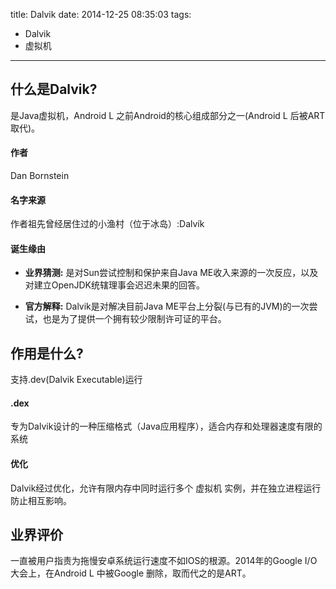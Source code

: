 title: Dalvik
date: 2014-12-25 08:35:03
tags:
- Dalvik
- 虚拟机

---

## 什么是Dalvik?

是Java虚拟机，Android L 之前Android的核心组成部分之一(Android L 后被ART取代)。

<!--more-->

#### 作者

Dan Bornstein

#### 名字来源

作者祖先曾经居住过的小渔村（位于冰岛）:Dalvík

#### 诞生缘由

- **业界猜测:** 是对Sun尝试控制和保护来自Java ME收入来源的一次反应，以及对建立OpenJDK统辖理事会迟迟未果的回答。

- **官方解释:** Dalvik是对解决目前Java ME平台上分裂(与已有的JVM)的一次尝试，也是为了提供一个拥有较少限制许可证的平台。

## 作用是什么?

支持.dev(Dalvik Executable)运行

#### .dex

专为Dalvik设计的一种压缩格式（Java应用程序），适合内存和处理器速度有限的系统

#### 优化

Dalvik经过优化，允许有限内存中同时运行多个 虚拟机 实例，并在独立进程运行防止相互影响。

## 业界评价

一直被用户指责为拖慢安卓系统运行速度不如IOS的根源。2014年的Google I/O大会上，在Android L 中被Google 删除，取而代之的是ART。